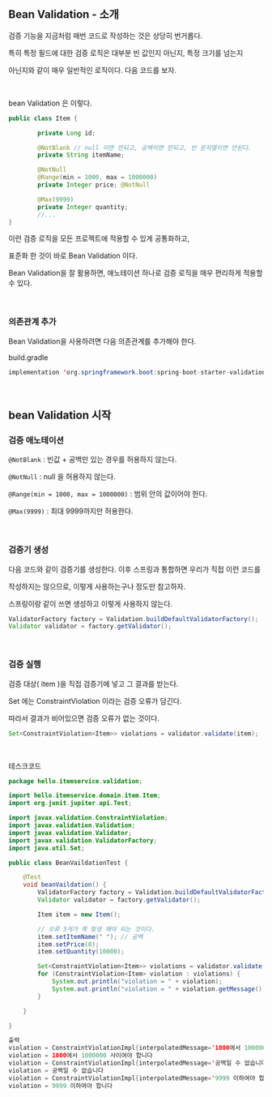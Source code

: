 ## Bean Validation - 소개

검증 기능을 지금처럼 매번 코드로 작성하는 것은 상당히 번거롭다. 

특히 특정 필드에 대한 검증 로직은 대부분 빈 값인지 아닌지, 특정 크기를 넘는지 

아닌지와 같이 매우 일반적인 로직이다. 다음 코드를 보자.

<br/>

bean Validation 은 이렇다.

```java
public class Item {

		private Long id;

		@NotBlank // null 이면 안되고, 공백이면 안되고, 빈 문자열이면 안된다.
		private String itemName;

		@NotNull
		@Range(min = 1000, max = 1000000)
		private Integer price; @NotNull

		@Max(9999)
		private Integer quantity;
		//...
}
```

이런 검증 로직을 모든 프로젝트에 적용할 수 있게 공통화하고, 

표준화 한 것이 바로 Bean Validation 이다.

Bean Validation을 잘 활용하면, 애노테이션 하나로 검증 로직을 매우 편리하게 적용할 수 있다.

<br/>

### 의존관계 추가

Bean Validation을 사용하려면 다음 의존관계를 추가해야 한다.

build.gradle

```java
implementation 'org.springframework.boot:spring-boot-starter-validation'
```

<br/>

## bean Validation 시작

### 검증 애노테이션

`@NotBlank` : 빈값 + 공백만 있는 경우를 허용하지 않는다.

`@NotNull` : null 을 허용하지 않는다.

`@Range(min = 1000, max = 1000000)` : 범위 안의 값이어야 한다.

`@Max(9999)` : 최대 9999까지만 허용한다.

<br/>

### 검증기 생성

다음 코드와 같이 검증기를 생성한다. 이후 스프링과 통합하면 우리가 직접 이런 코드를 

작성하지는 않으므로, 이렇게 사용하는구나 정도만 참고하자.

스프링이랑 같이 쓰면 생성하고 이렇게 사용하지 않는다.

```java
ValidatorFactory factory = Validation.buildDefaultValidatorFactory();
Validator validator = factory.getValidator();
```

<br/>

### 검증 실행

검증 대상( item )을 직접 검증기에 넣고 그 결과를 받는다. 

Set 에는 ConstraintViolation 이라는 검증 오류가 담긴다. 

따라서 결과가 비어있으면 검증 오류가 없는 것이다.

```java
Set<ConstraintViolation<Item>> violations = validator.validate(item);
```

<br/>

테스크코드
```java
package hello.itemservice.validation;

import hello.itemservice.domain.item.Item;
import org.junit.jupiter.api.Test;

import javax.validation.ConstraintViolation;
import javax.validation.Validation;
import javax.validation.Validator;
import javax.validation.ValidatorFactory;
import java.util.Set;

public class BeanVaildationTest {

    @Test
    void beanVaildation() {
        ValidatorFactory factory = Validation.buildDefaultValidatorFactory();
        Validator validator = factory.getValidator();

        Item item = new Item();

        // 오류 3개가 쭉 발생 해야 되는 것이다.
        item.setItemName(" "); // 공백
        item.setPrice(0);
        item.setQuantity(10000);

        Set<ConstraintViolation<Item>> violations = validator.validate(item);
        for (ConstraintViolation<Item> violation : violations) {
            System.out.println("violation = " + violation);
            System.out.println("violation = " + violation.getMessage());
        }

    }

}

출력
violation = ConstraintViolationImpl{interpolatedMessage='1000에서 1000000 사이여야 합니다', propertyPath=price, rootBeanClass=class hello.itemservice.domain.item.Item, messageTemplate='{org.hibernate.validator.constraints.Range.message}'}
violation = 1000에서 1000000 사이여야 합니다
violation = ConstraintViolationImpl{interpolatedMessage='공백일 수 없습니다', propertyPath=itemName, rootBeanClass=class hello.itemservice.domain.item.Item, messageTemplate='{javax.validation.constraints.NotBlank.message}'}
violation = 공백일 수 없습니다
violation = ConstraintViolationImpl{interpolatedMessage='9999 이하여야 합니다', propertyPath=quantity, rootBeanClass=class hello.itemservice.domain.item.Item, messageTemplate='{javax.validation.constraints.Max.message}'}
violation = 9999 이하여야 합니다
```